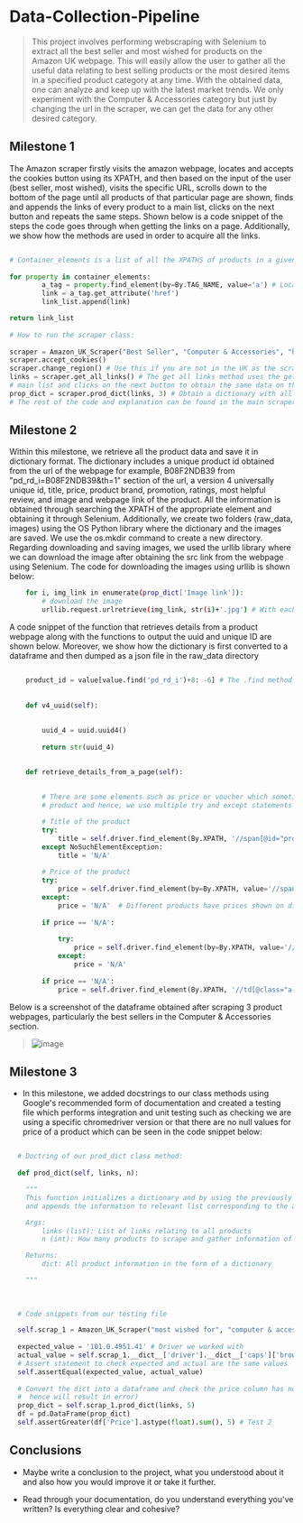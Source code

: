 # Data-Collection-Pipeline

> This project involves performing webscraping with Selenium to extract all the best seller and most wished for products on the Amazon UK webpage. This will easily allow the user to gather all the useful data relating to best selling products or the most desired items in a specified product category at any time. With the obtained data, one can analyze and keep up with the latest market trends. We only experiment with the Computer & Accessories category but just by changing the url in the scraper, we can get the data for any other desired category.

## Milestone 1

The Amazon scraper firstly visits the amazon webpage, locates and accepts the cookies button using its XPATH, and then based on the input of the user (best seller, most wished), visits the specific URL, scrolls down to the bottom of the page until all products of that particular page are shown, finds and appends the links of every product to a main list, clicks on the next button and repeats the same steps. Shown below is a code snippet of the steps the code goes through when getting the links on a page. Additionally, we show how the methods are used in order to acquire all the links.
  
```python

# Container_elements is a list of all the XPATHS of products in a given webpage
           
for property in container_elements:
        a_tag = property.find_element(by=By.TAG_NAME, value='a') # Locate the <a> tag to retrieve the href link of the product
        link = a_tag.get_attribute('href')
        link_list.append(link)

return link_list
        
# How to run the scraper class:
        
scraper = Amazon_UK_Scraper("Best Seller", "Computer & Accessories", "https://www.amazon.co.uk/") # The input could be "Most Wished For" or "Best Seller"
scraper.accept_cookies()
scraper.change_region() # Use this if you are not in the UK as the scraper only works delivery regions in the UK
links = scraper.get_all_links() # The get all links method uses the get get_links_per_page function and the get_all links function mainly justs appends the links to a 
# main list and clicks on the next button to obtain the same data on the next page.
prop_dict = scraper.prod_dict(links, 3) # Obtain a dictionary with all the product details 
# The rest of the code and explanation can be found in the main scraper file
```


## Milestone 2

Within this milestone, we retrieve all the product data and save it in dictionary format. The dictionary includes a unique product id obtained from the url of the webpage for example, B08F2NDB39 from "pd_rd_i=B08F2NDB39&th=1" section of the url, a version 4 universally unique id, title, price, product brand, promotion, ratings, most helpful review, and image and webpage link of the product. All the information is obtained through searching the XPATH of the appropriate element and obtaining it through Selenium. Additionally, we create two folders (raw_data, images) using the OS Python library where the dictionary and the images are saved. We use the os.mkdir command to create a new directory. Regarding downloading and saving images, we used the urllib library where we can download the image after obtaining the src link from the webpage using Selenium. The code for downloading the images using urllib is shown below:

```bash
    for i, img_link in enumerate(prop_dict['Image link']):
        # download the image
        urllib.request.urlretrieve(img_link, str(i)+'.jpg') # With each image link, we downloading its corresponding image and name it with the index of the image link e.g., the 2nd image link will be 2.jpg
```

A code snippet of the function that retrieves details from a product webpage along with the functions to output the uuid and unique ID are shown below. Moreover, we show how the dictionary is first converted to a dataframe and then dumped as a json file in the raw_data directory

```python

    product_id = value[value.find('pd_rd_i')+8: -6] # The .find method locates the first index of the required unique ID and the actual characters are found 8  characters after
    
    
    def v4_uuid(self):
        
        
        uuid_4 = uuid.uuid4()
            
        return str(uuid_4)  

        
    def retrieve_details_from_a_page(self):
       
        
        # There are some elements such as price or voucher which sometimes differ in location depending on the 
        # product and hence, we use multiple try and except statements to locate these if they exist. 

        # Title of the product
        try:
            title = self.driver.find_element(By.XPATH, '//span[@id="productTitle"]').text
        except NoSuchElementException:
            title = 'N/A'
        
        # Price of the product
        try:
            price = self.driver.find_element(by=By.XPATH, value='//span[@class="a-price aok-align-center"]').text.replace('\n', '.')
        except:
            price = 'N/A'  # Different products have prices shown on different locations (normally it could be three places, hence we use the try except statement)
            
        if price == 'N/A':
            
            try:
                price = self.driver.find_element(by=By.XPATH, value='//span[@class="a-price-whole"]').text
            except:
                price = 'N/A'
            
        if price == 'N/A':
            price = self.driver.find_element(By.XPATH, '//td[@class="a-span12"]').text
```

Below is a screenshot of the dataframe obtained after scraping 3 product webpages, particularly the best sellers in the Computer & Accessories section.
> ![image](https://user-images.githubusercontent.com/51030860/162643812-1ad33b30-42e6-4e81-97d5-327504758582.png)


## Milestone 3

- In this milestone, we added docstrings to our class methods using Google's recommended form of documentation and created a testing file which performs integration and unit testing such as checking we are using a specific chromedriver version or that there are no null values for price of a product which can be seen in the code snippet below:

```python

  # Doctring of our prod_dict class method:
  
  def prod_dict(self, links, n):

    """
    This function initializes a dictionary and by using the previously defined methods, retrieves different product information from every webpage,
    and appends the information to relevant list corresponding to the appropriate dictionary key.

    Args:
        links (list): List of links relating to all products 
        n (int): How many products to scrape and gather information of

    Returns:
        dict: All product information in the form of a dictionary 

    """
  
  
  
  # Code snippets from our testing file

  self.scrap_1 = Amazon_UK_Scraper("most wished for", "computer & accessories", "https://www.amazon.co.uk/")
  
  expected_value = '101.0.4951.41' # Driver we worked with
  actual_value = self.scrap_1.__dict__['driver'].__dict__['caps']['browserVersion']
  # Assert statement to check expected and actual are the same values
  self.assertEqual(expected_value, actual_value)
  
  # Convert the dict into a dataframe and check the price column has no NaNs by converting to type float (if NaN value would be string N/A and
  #  hence will result in error)
  prop_dict = self.scrap_1.prod_dict(links, 5)
  df = pd.DataFrame(prop_dict)
  self.assertGreater(df['Price'].astype(float).sum(), 5) # Test 2

```


## Conclusions

- Maybe write a conclusion to the project, what you understood about it and also how you would improve it or take it further.

- Read through your documentation, do you understand everything you've written? Is everything clear and cohesive?
